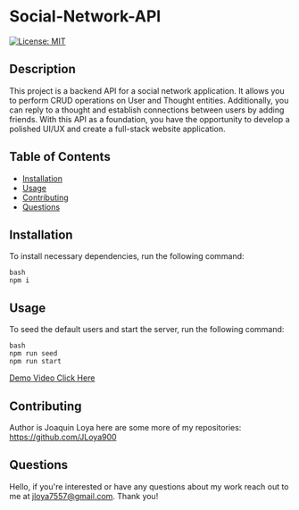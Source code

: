 # Social-Network-API
[![License: MIT](https://img.shields.io/badge/License-MIT-brightgreen.svg)](https://opensource.org/licenses/MIT)

## Description

This project is a backend API for a social network application. It allows you to perform CRUD operations on User and Thought entities. Additionally, you can reply to a thought and establish connections between users by adding friends. With this API as a foundation, you have the opportunity to develop a polished UI/UX and create a full-stack website application.

## Table of Contents

- [Installation](#installation)
- [Usage](#usage)
- [Contributing](#contributing)
- [Questions](#questions)

## Installation

To install necessary dependencies, run the following command:

```
bash
npm i
```

## Usage

To seed the default users and start the server, run the following command:

```
bash
npm run seed
npm run start
```

[Demo Video Click Here]()

## Contributing

Author is Joaquin Loya here are some more of my repositories: https://github.com/JLoya900

## Questions

Hello, if you're interested or have any questions about my work reach out to me at jloya7557@gmail.com. Thank you!